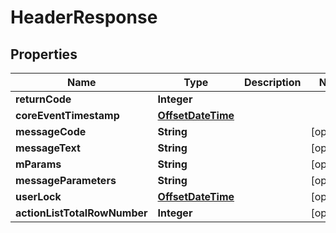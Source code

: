 
# HeaderResponse

## Properties
Name | Type | Description | Notes
------------ | ------------- | ------------- | -------------
**returnCode** | **Integer** |  | 
**coreEventTimestamp** | [**OffsetDateTime**](OffsetDateTime.md) |  | 
**messageCode** | **String** |  |  [optional]
**messageText** | **String** |  |  [optional]
**mParams** | **String** |  |  [optional]
**messageParameters** | **String** |  |  [optional]
**userLock** | [**OffsetDateTime**](OffsetDateTime.md) |  |  [optional]
**actionListTotalRowNumber** | **Integer** |  |  [optional]



